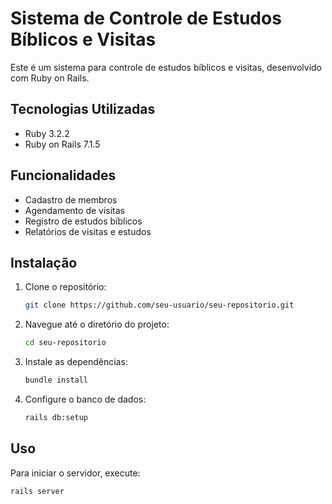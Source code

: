 # Sistema de Controle de Estudos Bíblicos e Visitas

Este é um sistema para controle de estudos bíblicos e visitas, desenvolvido com Ruby on Rails.

## Tecnologias Utilizadas

- Ruby 3.2.2
- Ruby on Rails 7.1.5

## Funcionalidades

- Cadastro de membros
- Agendamento de visitas
- Registro de estudos bíblicos
- Relatórios de visitas e estudos

## Instalação

1. Clone o repositório:
    ```sh
    git clone https://github.com/seu-usuario/seu-repositorio.git
    ```
2. Navegue até o diretório do projeto:
    ```sh
    cd seu-repositorio
    ```
3. Instale as dependências:
    ```sh
    bundle install
    ```
4. Configure o banco de dados:
    ```sh
    rails db:setup
    ```

## Uso

Para iniciar o servidor, execute:
```sh
rails server